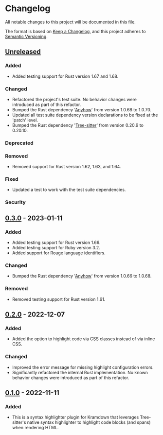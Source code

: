 # Changelog

All notable changes to this project will be documented in this file.

The format is based on [Keep a Changelog](https://keepachangelog.com/en/1.0.0),
and this project adheres to [Semantic Versioning](https://semver.org/spec/v2.0.0.html).

## [Unreleased]

### Added
<!-- For new features -->

- Added testing support for Rust version 1.67 and 1.68.

### Changed
<!-- For changes in existing functionality -->

- Refactored the project's test suite. No behavior changes were introduced as part of
  this refactor.
- Bumped the Rust dependency '[Anyhow](https://crates.io/crates/anyhow)' from version
  1.0.68 to 1.0.70.
- Updated all test suite dependency version declarations to be fixed at the 'patch'
  level.
- Bumped the Rust dependency '[Tree-sitter](https://crates.io/crates/tree-sitter)' from
  version 0.20.9 to 0.20.10.

### Deprecated
<!-- For soon-to-be removed features -->

### Removed
<!-- For now removed features -->

- Removed support for Rust version 1.62, 1.63, and 1.64.

### Fixed
<!-- For any bug fixes -->

- Updated a test to work with the test suite dependencies.

### Security
<!-- In case of vulnerabilities -->

## [0.3.0] - 2023-01-11

### Added

- Added testing support for Rust version 1.66.
- Added testing support for Ruby version 3.2.
- Added support for Rouge language identifiers.

### Changed

- Bumped the Rust dependency '[Anyhow](https://crates.io/crates/anyhow)' from version
  1.0.66 to 1.0.68.

### Removed

- Removed testing support for Rust version 1.61.

## [0.2.0] - 2022-12-07

### Added

- Added the option to highlight code via CSS classes instead of via inline CSS.

### Changed

- Improved the error message for missing highlight configuration errors.
- Significantly refactored the internal Rust implementation. No known behavior changes
  were introduced as part of this refactor.

## [0.1.0] - 2022-11-11

### Added

- This is a syntax highlighter plugin for Kramdown that leverages Tree-sitter's native
  syntax highlighter to highlight code blocks (and spans) when rendering HTML.

[unreleased]: https://github.com/andrewtbiehl/kramdown-syntax_tree_sitter/compare/v0.3.0...HEAD
[0.3.0]: https://github.com/andrewtbiehl/kramdown-syntax_tree_sitter/compare/v0.2.0...v0.3.0
[0.2.0]: https://github.com/andrewtbiehl/kramdown-syntax_tree_sitter/compare/v0.1.0...v0.2.0
[0.1.0]: https://github.com/andrewtbiehl/kramdown-syntax_tree_sitter/releases/tag/v0.1.0
